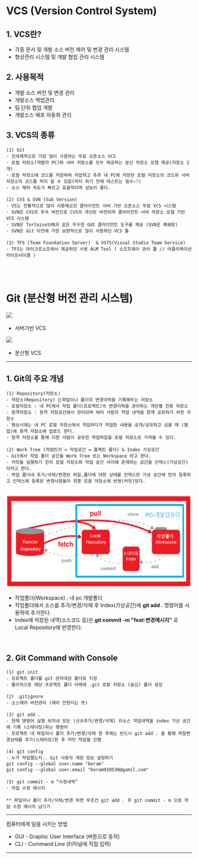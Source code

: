 # VCS (Version Control System)

## 1. VCS란?
   - 각종 문서 및 개발 소스 버전 제어 및 변경 관리 시스템
   - 형상관리 시스템 및 개발 협업 관리 시스템
  
## 2. 사용목적
   - 개발 소스 버전 및 변경 관리
   - 개발소스 백업관리
   - 팀 단위 협업 개발
   - 개발소스 배포 자동화 관리

## 3. VCS의 종류
 
    (1) Git
    - 전세계적으로 가장 많이 사용하는 무료 오픈소스 VCS
    - 로컬 저장소(개발자 PC)와 서버 저장소를 모두 제공하는 분산 저장소 모델 제공(저장소 2개)
    - 로컬 저장소에 코드를 저장하여 작업하고 추후 내 PC에 저장된 로컬 저장소의 코드와 서버 저장소의 코드를 머지 할 수 있음(머지 하기 전에 테스트는 필수~!)
    - 소스 제어 속도가 빠르고 효율적이며 성능이 좋다.

    (2) CVS & SVN (Sub Version)
    - VS는 전통적으로 많이 사용해오던 클라이언트 서버 기반 오픈소스 무료 VCS 시스템
    - SVN은 CVS의 후속 버전으로 CVS의 개선된 버전이며 클라이언트-서버 저장소 모델 기반 VCS 시스템
    - SVN은 TortoiseSVN과 같은 우수한 GUI 클라이언트 도구를 제공 (SVN은 폐쇄망)
    - SVN은 Git 이전에 가장 보편적으로 많이 사용하던 VCS 툴

    (3) TFS (Team Foundation Server)  & VSTS(Visual Studio Team Service)
    - TFS는 마이크로소프에서 제공하던 사용 ALM Tool ( 소프트웨어 관리 툴 // 어플리케이션 라이프사이클 )
 

<br/>
<br/>


# Git (분산형 버전 관리 시스템)

<img src="https://img1.daumcdn.net/thumb/R1280x0/?scode=mtistory2&fname=https%3A%2F%2Ft1.daumcdn.net%2Fcfile%2Ftistory%2F99AC634E5C8CB47F37" width="45%"/> 

* 서버기반 VCS

<img src="https://t1.daumcdn.net/cfile/tistory/99CACD4E5C8CB48003?original" width="45%"/> 

* 분산형 VCS
---

## 1. Git의 주요 개념
  
    (1) Repository(저장소)
    - 저장소(Repository) 는파일이나 폴더의 변경이력을 기록해두는 저장소
    - 로컬저장소 : 내 PC에서 작업 폴더(프로젝트)의 변경이력을 관리하는 개인별 전용 저장소
    - 원격저장소 : 원격 저장공간에서 관리되며 여러 사람의 작업 내역을 함께 공유하기 위한 저장소
    - 평상시에는 내 PC 로컬 저장소에서 작업하다가 작업한 내용을 공개/공유하고 싶을 때 (협업)에 원격 저장소에 업로드 한다.
    - 원격 저장소를 통해 다른 사람이 공유한 작업파일을 로컬 저장소로 가져올 수 있다.

    (2) Work Tree (작업트리 = 작업공간 = 플젝트 폴더) & Index 가상공간
    - Git에서 작업 폴더 공간을 Work Tree 또는 Workspace 라고 한다.
    - 커밋을 실행하기 전의 로컬 저장소와 작업 공간 사이에 존재하는 공간을 인덱스(가상공간) 이라고 한다.
    - 작업 폴더내 추가/삭제/변경된 파일,폴더에 대한 상태를 인덱스란 가상 공간에 먼저 등록하고 인덱스에 등록된 변경사항들이 최종 로컬 저장소에 반영(커밋)된다.
<br/>
<img src="image-1.png" height="250">

- 작업폴더(Workspace) : 내 pc 개발폴더
- 작업폴더에서 소스를 추가/변경/삭제 후 Index(가상공간)에 **git add .** 명령어를 사용하여 추가한다.
- Index에 저장된 내역(소스코드 등)은 **git commit -m "feat:변경메시지"** 로 Local Repository에 반영한다.
<br/>

## 2. Git Command with Console

    (1) git init
    - 프로젝트 폴더를 git 관리대상 폴더로 지정
    - 물리적으로 해당 프로젝트 폴더 아래에 .git 로컬 저장소 (숨김) 폴더 생성

    (2) .gitignore
    - 소스제어 버전관리 (제어 안한다는 뜻)

    (3) git add .
    - 현재 명령어 실행 위치내 모든 (신규추가/변경/삭제) 리소스 작업내역을 index 가상 공간에 기록 (스테이징)하는 명령어
    - 프로젝트 내 파일이나 폴더 추가/변경/삭제 한 후에는 반드시 git add . 을 통해 파일변경상태를 추가(스테이징)한 후 커밋 작업을 진행

    (4) git config
    - 누가 작업했는지.. Git 사용자 계정 정보 설정하기
    git config --global user.name "boram"
    git config --global user.email "boram910530@gamil.com"
    
    (5) git commit - m “수정내역”
    - 작업 수정 메시지

    ** 파일이나 폴더 추가/삭제/변경 하면 무조건 git add . 후 git commit - m 으로 작업 수정 메시지 남기기
---
컴퓨터에게 일을 시키는 방법
  - GUI - Graphic User Interface (버튼으로 동작)
  - CLI - Command Line (터미널에 직접 입력)
---